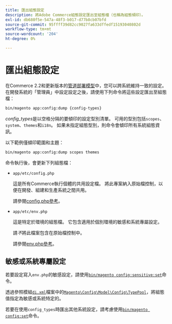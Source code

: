 ```yaml
---
title: 匯出組態設定
description: 將Adobe Commerce組態設定匯出至組態檔（也稱為組態傾印）。
exl-id: db680f5e-547a-48f3-b017-d77b8cb07bfd
source-git-commit: 95ffff39d82cc9027fa633dffedf15193040802d
workflow-type: tm+mt
source-wordcount: '204'
ht-degree: 0%

---
```


# 匯出組態設定

在Commerce 2.2和更新版本的[管道部署模型](../deployment/technical-details.md)中，您可以跨系統維持一致的設定。 在開發系統的「管理員」中設定設定之後，請使用下列命令將這些設定匯出至組態檔：

```bash
bin/magento app:config:dump {config-types}
```

_config_types_&#x200B;是以空格分隔的要傾印的設定型別清單。 可用的型別包括`scopes`、`system`、`themes`和`i18n`。 如果未指定組態型別，則命令會傾印所有系統組態資訊。

以下範例僅傾印範圍和主題：

```bash
bin/magento app:config:dump scopes themes
```

命令執行後，會更新下列組態檔：

- `app/etc/config.php`

  這是所有Commerce執行個體的共用設定檔。
將此專案納入原始檔控制，以便在開發、組建和生產系統之間共用。

  請參閱[config.php參考](../reference/config-reference-configphp.md)。

- `app/etc/env.php`

  這是特定於環境的組態檔。
它包含適用於個別環境的敏感和系統專屬設定。

  請&#x200B;_不_&#x200B;將此檔案包含在原始檔控制中。

  請參閱[env.php參考](../reference/config-reference-envphp.md)。

## 敏感或系統專屬設定

若要設定寫入`env.php`的敏感設定，請使用[`bin/magento config:sensitive:set`](set-configuration-values.md#set-values)命令。

透過參照模組[`di.xml`](https://developer.adobe.com/commerce/php/development/configuration/sensitive-environment-settings/#how-to-specify-values-as-sensitive-or-system-specific)檔案中的[`Magento\Config\Model\Config\TypePool`](https://github.com/magento/magento2/blob/2.4/app/code/Magento/Config/Model/Config/TypePool.php)，將組態值指定為敏感或系統特定的。

若要在使用`config_types`時匯出其他系統設定，請考慮使用[`bin/magento config:set`](set-configuration-values.md#set-values)命令。
